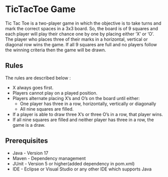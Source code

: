 # TicTacToe Game
Tic Tac Toe is a two-player game in which the objective is to take turns and mark the correct spaces in a 3x3 board. So, the board is of 9 squares and each player will play their chance one by one by placing either ‘X’ or ‘O’. The player who places three of their marks in a horizontal, vertical or diagonal row wins the game. If all 9 squares are full and no players follow the winning criteria then the game will be drawn.

## Rules
The rules are described below :

- X always goes first.
- Players cannot play on a played position.
- Players alternate placing X’s and O’s on the board until either:
	- One player has three in a row, horizontally, vertically or diagonally
	- All nine squares are filled.
- If a player is able to draw three X’s or three O’s in a row, that player wins.
- If all nine squares are filled and neither player has three in a row, the game is a draw.

## Prerequisites
- Java - Version 17
- Maven - Dependency management
- JUnit - Version 5 or higher(added dependency in pom.xml)
- IDE - Eclipse or Visual Studio or any other IDE which supports Java
